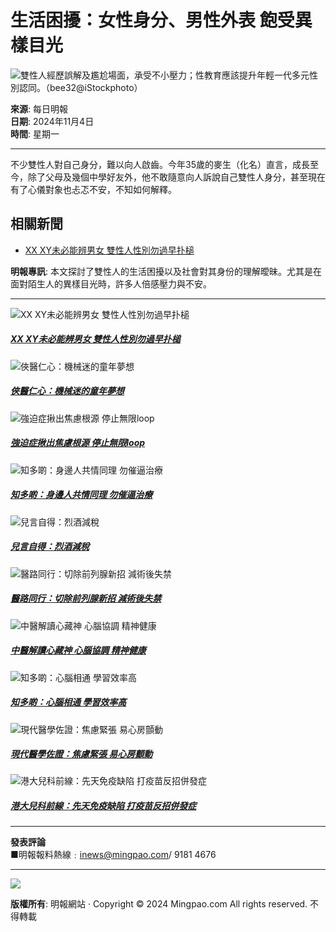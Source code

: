 # 生活困擾：女性身分、男性外表 飽受異樣目光

![雙性人經歷誤解及尷尬場面，承受不小壓力；性教育應該提升年輕一代多元性別認同。（bee32@iStockphoto）](https://fs.mingpao.com/pns/20241104/s00336/554c1d95b67448288eada47972241c72.jpg)

**來源**: 每日明報  
**日期**: 2024年11月4日  
**時間**: 星期一

---

不少雙性人對自己身分，難以向人啟齒。今年35歲的麥生（化名）直言，成長至今，除了父母及幾個中學好友外，他不敢隨意向人訴說自己雙性人身分，甚至現在有了心儀對象也忐忑不安，不知如何解釋。

## 相關新聞

- [XX XY未必能辨男女 雙性人性別勿過早扑槌](../pns/%e5%89%af%e5%88%8a/article/20241104/s00005/1730651128740/xx-xy%e6%9c%aa%e5%bf%85%e8%83%bd%e8%be%a8%e7%94%b7%e5%a5%b3-%e9%9b%99%e6%80%a7%e4%ba%ba%e6%80%a7%e5%88%a5%e5%8b%bf%e9%81%8e%e6%97%a9%e6%89%91%e6%a7%8c)

**明報專訊**: 本文探討了雙性人的生活困擾以及社會對其身份的理解曖昧。尤其是在面對陌生人的異樣目光時，許多人倍感壓力與不安。

---

![XX XY未必能辨男女 雙性人性別勿過早扑槌](../image/grey.gif)  
##### [XX XY未必能辨男女 雙性人性別勿過早扑槌](../pns/%e5%89%af%e5%88%8a/article/20241104/s00005/1730651128740/xx-xy%e6%9c%aa%e5%bf%85%e8%83%bd%e8%be%a8%e7%94%b7%e5%a5%b3-%e9%9b%99%e6%80%a7%e4%ba%ba%e6%80%a7%e5%88%a5%e5%8b%bf%e9%81%8e%e6%97%a9%e6%89%91%e6%a7%8c)

![俠醫仁心：機械迷的童年夢想](../image/grey.gif)  
##### [俠醫仁心：機械迷的童年夢想](../pns/%e5%89%af%e5%88%8a/article/20241104/s00005/1730651129289/%e4%bf%a0%e9%86%ab%e4%bb%81%e5%bf%83-%e6%a9%9f%e6%a2%b0%e8%bf%b7%e7%9a%84%e7%ab%a5%e5%b9%b4%e5%a4%a2%e6%83%b3)

![強迫症揪出焦慮根源 停止無限loop](../image/grey.gif)  
##### [強迫症揪出焦慮根源 停止無限loop](../pns/%e5%89%af%e5%88%8a/article/20241104/s00005/1730651129611/%e5%bc%b7%e8%bf%ab%e7%97%87%e6%8f%aa%e5%87%ba%e7%84%a6%e6%85%ae%e6%a0%b9%e6%ba%90-%e5%81%9c%e6%ad%a2%e7%84%a1%e9%99%90loop)

![知多啲：身邊人共情同理 勿催逼治療](../image/grey.gif)  
##### [知多啲：身邊人共情同理 勿催逼治療](../pns/%e5%89%af%e5%88%8a/article/20241104/s00005/1730651130095/%e7%9f%a5%e5%a4%9a%e5%95%b2-%e8%ba%ab%e9%82%8a%e4%ba%ba%e5%85%b1%e6%83%85%e5%90%8c%e7%90%86-%e5%8b%bf%e5%82%ac%e9%80%bc%e6%b2%bb%e7%99%82)

![兒言自得：烈酒減稅](../image/grey.gif)  
##### [兒言自得：烈酒減稅](../pns/%e5%89%af%e5%88%8a/article/20241104/s00005/1730651130283/%e5%85%92%e8%a8%80%e8%87%aa%e5%be%97-%e7%83%88%e9%85%92%e6%b8%9b%e7%a8%85)

![醫路同行：切除前列腺新招 減術後失禁](../image/grey.gif)  
##### [醫路同行：切除前列腺新招 減術後失禁](../pns/%e5%89%af%e5%88%8a/article/20241104/s00005/1730651130646/%e9%86%ab%e8%b7%af%e5%90%8c%e8%a1%8c-%e5%88%86%e9%99%a4%e5%89%8d%e5%88%97%e8%85%ba%e6%96%b0%e6%8b%9b-%e6%b8%9b%e8%a1%93%e5%be%8c%e5%a4%b1%e7%a6%81)

![中醫解讀心藏神 心腦協調 精神健康](../image/grey.gif)  
##### [中醫解讀心藏神 心腦協調 精神健康](../pns/%e5%89%af%e5%88%8a/article/20241104/s00005/1730651131139/%e4%b8%ad%e9%86%ab%e8%a7%a3%e8%ae%80%e5%bf%83%e8%97%8f%e7%a5%9e-%e5%bf%83%e8%85%a6%e5%8d%94%e8%aa%bf-%e7%b2%be%e7%a5%9e%e5%81%a5%e5%ba%b7)

![知多啲：心腦相通 學習效率高](../image/grey.gif)  
##### [知多啲：心腦相通 學習效率高](../pns/%e5%89%af%e5%88%8a/article/20241104/s00005/1730651131358/%e7%9f%a5%e5%a4%9a%e5%95%b2-%e5%bf%83%e8%85%a6%e7%9b%b8%e9%80%9a-%e5%ad%b8%e7%bf%92%e6%95%88%e7%8e%87%e9%ab%98)

![現代醫學佐證：焦慮緊張 易心房顫動](../image/grey.gif)  
##### [現代醫學佐證：焦慮緊張 易心房顫動](../pns/%e5%89%af%e5%88%8a/article/20241104/s00005/1730651131468/%e7%8f%be%e4%bb%a3%e9%86%ab%e5%ad%b8%e4%bd%90%e8%ad%89-%e7%84%a6%e6%85%ae%e7%b7%8a%e5%bc%b5-%e6%98%93%e5%bf%83%e6%88%bf%e9%a1%ab%e5%8b%95)

![港大兒科前線：先天免疫缺陷 打疫苗反招併發症](../image/grey.gif)  
##### [港大兒科前線：先天免疫缺陷 打疫苗反招併發症](../pns/%e5%89%af%e5%88%8a/article/20241104/s00005/1730651131660/%e6%b8%af%e5%a4%a7%e5%85%92%e7%a7%91%e5%89%8d%e7%b7%9a-%e5%85%88%e5%a4%a9%e5%85%8d%e7%96%ab%e7%bc%ba%e9%99%b7-%e6%89%93%e7%96%ab%e8%8b%97%e5%8f%8d%e6%8b%9b%e4%bd%b5%e7%99%bc%e7%97%87)

---

**發表評論**  
■明報報料熱線﹕[inews@mingpao.com](mailto:inews@mingpao.com)/ 9181 4676

---

![](//creative.mingpao.com/image/mplogos/bottom_logo.png)

**版權所有**: 明報網站 · Copyright © 2024 Mingpao.com All rights reserved. 不得轉載